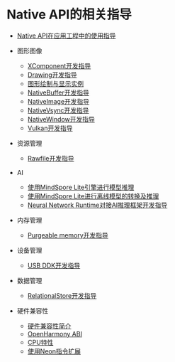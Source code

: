 # Native API的相关指导

- [Native API在应用工程中的使用指导](napi-guidelines.md)
- 图形图像
  - [XComponent开发指导](xcomponent-guidelines.md)
  - [Drawing开发指导](drawing-guidelines.md)
  - [图形绘制与显示实例](drawing-sample.md)
  - [NativeBuffer开发指导](native-buffer-guidelines.md)
  - [NativeImage开发指导](native-image-guidelines.md)
  - [NativeVsync开发指导](native-vsync-guidelines.md)
  - [NativeWindow开发指导](native-window-guidelines.md)
  - [Vulkan开发指导](vulkan-guidelines.md)
- 资源管理
  - [Rawfile开发指导](rawfile-guidelines.md)
- AI
  - [使用MindSpore Lite引擎进行模型推理](mindspore-lite-guidelines.md)
  - [使用MindSpore Lite进行离线模型的转换及推理](mindspore-lite-offline-model-guidelines.md)
  - [Neural Network Runtime对接AI推理框架开发指导](neural-network-runtime-guidelines.md)
- 内存管理
  - [Purgeable memory开发指导](purgeable-memory-guidelines.md)
- 设备管理
  - [USB DDK开发指导](usb-ddk-guidelines.md)

- 数据管理
  - [RelationalStore开发指导](native-relational-store-guidelines.md)

- 硬件兼容性
  - [硬件兼容性简介](hw-guide.md)
  - [OpenHarmony ABI](ohos-abi.md)
  - [CPU特性](cpu-features.md)
  - [使用Neon指令扩展](neon-guide.md)

